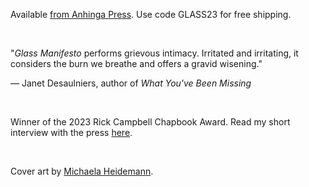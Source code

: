 A﻿vailable [from Anhinga Press](https://www.anhingapress.org/poetry/glass-manifesto-by-will-russo?category=Chapbooks). Use code GLASS23 for free shipping.

<br/>

"*Glass Manifesto* performs grievous intimacy. Irritated and irritating, it considers the burn we breathe and offers a gravid wisening."

— Janet Desaulniers, author of *What You've Been Missing*

<br/>

W﻿inner of the 2023 Rick Campbell Chapbook Award. Read my short interview with the press [here](https://www.instagram.com/p/CxYZ3QsLH2h/?img_index=1).

<br/>

C﻿over art by [Michaela Heidemann](https://www.instagram.com/feverfew_art/).